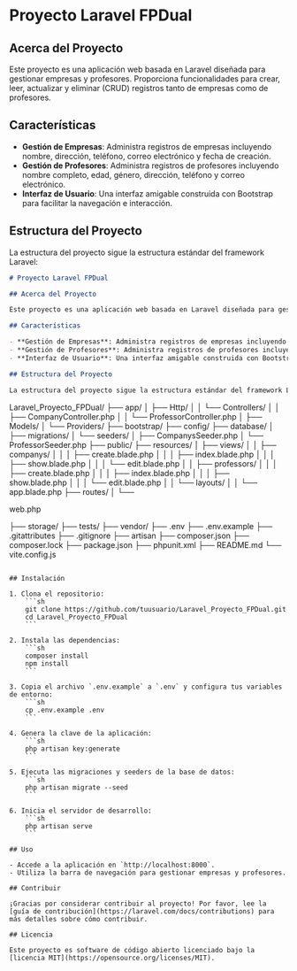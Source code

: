 # Proyecto Laravel FPDual

## Acerca del Proyecto

Este proyecto es una aplicación web basada en Laravel diseñada para gestionar empresas y profesores. Proporciona funcionalidades para crear, leer, actualizar y eliminar (CRUD) registros tanto de empresas como de profesores.

## Características

- **Gestión de Empresas**: Administra registros de empresas incluyendo nombre, dirección, teléfono, correo electrónico y fecha de creación.
- **Gestión de Profesores**: Administra registros de profesores incluyendo nombre completo, edad, género, dirección, teléfono y correo electrónico.
- **Interfaz de Usuario**: Una interfaz amigable construida con Bootstrap para facilitar la navegación e interacción.

## Estructura del Proyecto

La estructura del proyecto sigue la estructura estándar del framework Laravel:

```md
# Proyecto Laravel FPDual

## Acerca del Proyecto

Este proyecto es una aplicación web basada en Laravel diseñada para gestionar empresas y profesores. Proporciona funcionalidades para crear, leer, actualizar y eliminar (CRUD) registros tanto de empresas como de profesores.

## Características

- **Gestión de Empresas**: Administra registros de empresas incluyendo nombre, dirección, teléfono, correo electrónico y fecha de creación.
- **Gestión de Profesores**: Administra registros de profesores incluyendo nombre completo, edad, género, dirección, teléfono y correo electrónico.
- **Interfaz de Usuario**: Una interfaz amigable construida con Bootstrap para facilitar la navegación e interacción.

## Estructura del Proyecto

La estructura del proyecto sigue la estructura estándar del framework Laravel:

```
Laravel_Proyecto_FPDual/
├── app/
│   ├── Http/
│   │   └── Controllers/
│   │       ├── CompanyController.php
│   │       └── ProfessorController.php
│   ├── Models/
│   └── Providers/
├── bootstrap/
├── config/
├── database/
│   ├── migrations/
│   └── seeders/
│       ├── CompanysSeeder.php
│       └── ProfessorSeeder.php
├── public/
├── resources/
│   ├── views/
│   │   ├── companys/
│   │   │   ├── create.blade.php
│   │   │   ├── index.blade.php
│   │   │   ├── show.blade.php
│   │   │   └── edit.blade.php
│   │   ├── professors/
│   │   │   ├── create.blade.php
│   │   │   ├── index.blade.php
│   │   │   ├── show.blade.php
│   │   │   └── edit.blade.php
│   │   └── layouts/
│   │       └── app.blade.php
├── routes/
│   └── 

web.php


├── storage/
├── tests/
├── vendor/
├── .env
├── .env.example
├── .gitattributes
├── .gitignore
├── artisan
├── composer.json
├── composer.lock
├── package.json
├── phpunit.xml
├── README.md
└── vite.config.js
```

## Instalación

1. Clona el repositorio:
    ```sh
    git clone https://github.com/tuusuario/Laravel_Proyecto_FPDual.git
    cd Laravel_Proyecto_FPDual
    ```

2. Instala las dependencias:
    ```sh
    composer install
    npm install
    ```

3. Copia el archivo `.env.example` a `.env` y configura tus variables de entorno:
    ```sh
    cp .env.example .env
    ```

4. Genera la clave de la aplicación:
    ```sh
    php artisan key:generate
    ```

5. Ejecuta las migraciones y seeders de la base de datos:
    ```sh
    php artisan migrate --seed
    ```

6. Inicia el servidor de desarrollo:
    ```sh
    php artisan serve
    ```

## Uso

- Accede a la aplicación en `http://localhost:8000`.
- Utiliza la barra de navegación para gestionar empresas y profesores.

## Contribuir

¡Gracias por considerar contribuir al proyecto! Por favor, lee la [guía de contribución](https://laravel.com/docs/contributions) para más detalles sobre cómo contribuir.

## Licencia

Este proyecto es software de código abierto licenciado bajo la [licencia MIT](https://opensource.org/licenses/MIT).
```